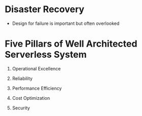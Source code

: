 # Disaster Recovery

- Design for failure is important but often overlooked

# Five Pillars of Well Architected Serverless System

1. Operational Excellence

2. Reliability

3. Performance Efficiency

4. Cost Optimization

5. Security